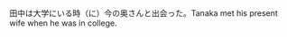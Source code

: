 <tr><td>田中は大学にいる時（に）今の奥さんと出会った。<td><tr><tr><td>Tanaka met his present wife when he was in college.<td><tr></table>

